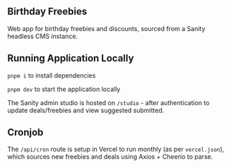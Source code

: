 ## Birthday Freebies

Web app for birthday freebies and discounts, sourced from a Sanity headless CMS instance.

## Running Application Locally

`pnpm i` to install dependencies

`pnpm dev` to start the application locally

The Sanity admin studio is hosted on `/studio` - after authentication to update deals/freebies and view suggested submitted.

## Cronjob

The `/api/cron` route is setup in Vercel to run monthly (as per `vercel.json`), which sources new freebies and deals using Axios + Cheerio to parse.
